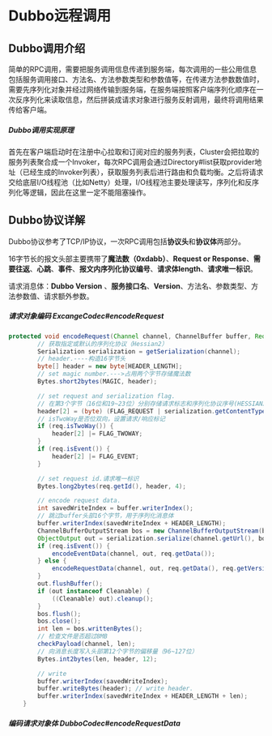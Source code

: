 # Dubbo远程调用

## Dubbo调用介绍

简单的RPC调用，需要把服务调用信息传递到服务端，每次调用的一些公用信息包括服务调用接口、方法名、方法参数类型和参数值等，在传递方法参数数值时，需要先序列化对象并经过网络传输到服务端，在服务端按照客户端序列化顺序在一次反序列化来读取信息，然后拼装成请求对象进行服务反射调用，最终将调用结果传给客户端。



##### Dubbo调用实现原理

首先在客户端启动时在注册中心拉取和订阅对应的服务列表，Cluster会把拉取的服务列表聚合成一个Invoker，每次RPC调用会通过Directory#list获取provider地址（已经生成的Invoker列表），获取服务列表后进行路由和负载均衡。之后将请求交给底层I/O线程池（比如Netty）处理，I/O线程池主要处理读写，序列化和反序列化等逻辑，因此在这里一定不能阻塞操作。



## Dubbo协议详解

Dubbo协议参考了TCP/IP协议，一次RPC调用包括**协议头**和**协议体**两部分。

16字节长的报文头部主要携带了**魔法数（0xdabb）**、**Request or Response**、**需要往返**、**心跳**、**事件**、**报文内序列化协议编号**、**请求体length**、**请求唯一标识**。



请求消息体：**Dubbo Version** 、**服务接口名**、**Version**、方法名、参数类型、方法参数值、请求额外参数。

##### 请求对象编码 ExcangeCodec#encodeRequest

```java
protected void encodeRequest(Channel channel, ChannelBuffer buffer, Request req) throws IOException {
        // 获取指定或默认的序列化协议（Hessian2）
        Serialization serialization = getSerialization(channel);
        // header.----构造16字节头
        byte[] header = new byte[HEADER_LENGTH];
        // set magic number.--->占用两个字节存储魔法数
        Bytes.short2bytes(MAGIC, header);

        // set request and serialization flag.
        // 在第3个字节（16位和19~23位）分别存储请求标志和序列化协议序号(HESSIAN2_SERIALIZATION_ID = 2;)
        header[2] = (byte) (FLAG_REQUEST | serialization.getContentTypeId());
        // isTwoWay是否位双向，设置请求/响应标记
        if (req.isTwoWay()) {
            header[2] |= FLAG_TWOWAY;
        }
        if (req.isEvent()) {
            header[2] |= FLAG_EVENT;
        }

        // set request id.请求唯一标识
        Bytes.long2bytes(req.getId(), header, 4);

        // encode request data.
        int savedWriteIndex = buffer.writerIndex();
        // 跳过buffer头部16个字节，用于序列化消息体
        buffer.writerIndex(savedWriteIndex + HEADER_LENGTH);
        ChannelBufferOutputStream bos = new ChannelBufferOutputStream(buffer);
        ObjectOutput out = serialization.serialize(channel.getUrl(), bos);
        if (req.isEvent()) {
            encodeEventData(channel, out, req.getData());
        } else {
            encodeRequestData(channel, out, req.getData(), req.getVersion());
        }
        out.flushBuffer();
        if (out instanceof Cleanable) {
            ((Cleanable) out).cleanup();
        }
        bos.flush();
        bos.close();
        int len = bos.writtenBytes();
        // 检查文件是否超过8MB
        checkPayload(channel, len);
        // 向消息长度写入头部第12个字节的偏移量（96~127位）
        Bytes.int2bytes(len, header, 12);

        // write
        buffer.writerIndex(savedWriteIndex);
        buffer.writeBytes(header); // write header.
        buffer.writerIndex(savedWriteIndex + HEADER_LENGTH + len);
    }
```



##### 编码请求对象体 DubboCodec#encodeRequestData

```java

```







